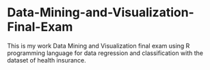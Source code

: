 # Data-Mining-and-Visualization-Final-Exam
This is my work Data Mining and Visualization final exam using R programming language for data regression and classification with the dataset of health insurance.

